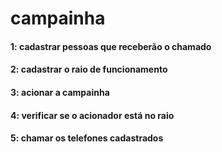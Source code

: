 # campainha
#### 1: cadastrar pessoas que receberão o chamado
#### 2: cadastrar o raio de funcionamento
#### 3: acionar a campainha
#### 4: verificar se o acionador está no raio
#### 5: chamar os telefones cadastrados
